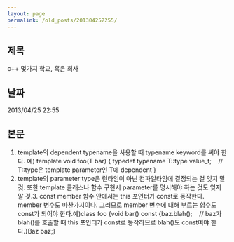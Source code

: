 ```yaml
---
layout: page
permalink: /old_posts/201304252255/
---
```


## 제목
c++ 몇가지 학교, 혹은 회사

## 날짜
2013/04/25 22:55

## 본문
1. template의 dependent typename을 사용할 때 typename keyword를 써야 한다.
예)
template
void foo(T bar) {
typedef typename T::type value_t;    // T::type은 template parameter인 T에 dependent
}
2. template의 parameter type은 런타임이 아닌 컴파일타임에 결정되는 걸 잊지 말 것. 또한 template 클래스나 함수 구현시 parameter를 명시해야 하는 것도 잊지 말 것.3. const member 함수 안에서는 this 포인터가 const로 동작한다. member 변수도 마찬가지이다. 그러므로 member 변수에 대해 부르는 함수도 const가 되어야 한다.예)class foo {void bar() const {baz.blah();    // baz가 blah()를 호출할 때 this 포인터가 const로 동작하므로 blah()도 const여야 한다.}Baz baz;}